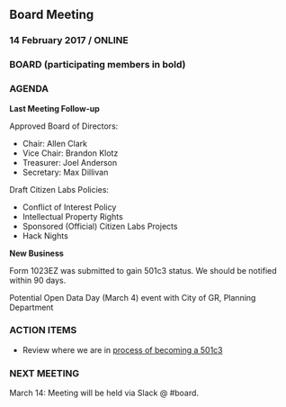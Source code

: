 ## Board Meeting
### 14 February 2017 / ONLINE

### BOARD (participating members in bold)

### AGENDA

**Last Meeting Follow-up**

Approved Board of Directors:
- Chair: Allen Clark
- Vice Chair: Brandon Klotz
- Treasurer: Joel Anderson
- Secretary: Max Dillivan

Draft Citizen Labs Policies:
- Conflict of Interest Policy
- Intellectual Property Rights
- Sponsored (Official) Citizen Labs Projects
- Hack Nights


**New Business**

Form 1023EZ was submitted to gain 501c3 status. We should be notified within 90 days.

Potential Open Data Day (March 4) event with City of GR, Planning Department


### ACTION ITEMS

- Review where we are in [process of becoming a 501c3](https://github.com/citizenlabsgr/community/wiki/Steps-to-Become-a-Non-Profit-in-Michigan)


### NEXT MEETING

March 14: Meeting will be held via Slack @ #board.

